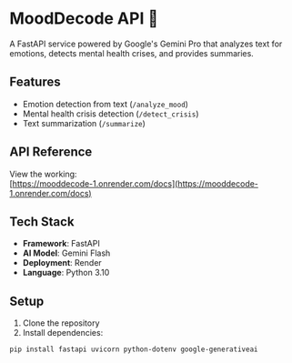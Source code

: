 # MoodDecode API 🧠

A FastAPI service powered by Google's Gemini Pro that analyzes text for emotions, detects mental health crises, and provides summaries.

## Features
- Emotion detection from text (`/analyze_mood`)
- Mental health crisis detection (`/detect_crisis`)
- Text summarization (`/summarize`)

## API Reference
View the working:  
[https://mooddecode-1.onrender.com/docs](https://mooddecode-1.onrender.com/docs)

## Tech Stack
- **Framework**: FastAPI
- **AI Model**: Gemini Flash
- **Deployment**: Render
- **Language**: Python 3.10

## Setup
1. Clone the repository
2. Install dependencies:
```bash
pip install fastapi uvicorn python-dotenv google-generativeai
